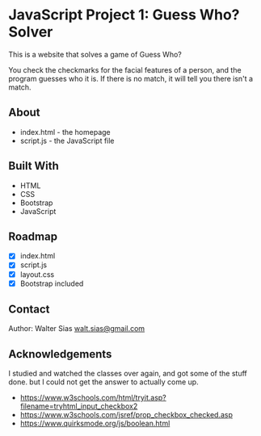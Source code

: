 # JavaScript Project 1: Guess Who? Solver

This is a website that solves a game of Guess Who?

You check the checkmarks for the facial features of a person, and the program guesses who it is. If there is no match, it will tell you there isn't a match.

## About

* index.html - the homepage
* script.js - the JavaScript file

## Built With

- HTML
- CSS
- Bootstrap
- JavaScript

## Roadmap

- [x] index.html
- [x] script.js
- [x] layout.css
- [x] Bootstrap included

## Contact

Author: Walter Sias walt.sias@gmail.com

## Acknowledgements 
I studied and watched the classes over again, and got some of the stuff done. but I could not get the answer to actually come up. 

- https://www.w3schools.com/html/tryit.asp?filename=tryhtml_input_checkbox2
- https://www.w3schools.com/jsref/prop_checkbox_checked.asp
- https://www.quirksmode.org/js/boolean.html
